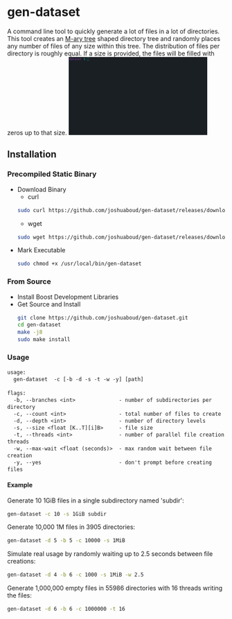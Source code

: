 # gen-dataset
A command line tool to quickly generate a lot of files in a lot of directories. This tool creates an [M-ary tree](https://en.wikipedia.org/wiki/M-ary_tree)
shaped directory tree and randomly places any number of files of any size within this tree. The distribution of files per directory is roughly equal. If a size is provided, the files will be filled with zeros up to that size.
![Usage example](doc/example.gif)
## Installation
### Precompiled Static Binary
* Download Binary
  - curl
  ```sh
  sudo curl https://github.com/joshuaboud/gen-dataset/releases/download/v1.2/gen-dataset -o /usr/local/bin/gen-dataset
  ```
  - wget
  ```sh
  sudo wget https://github.com/joshuaboud/gen-dataset/releases/download/v1.2/gen-dataset -P /usr/local/bin
  ```
* Mark Executable
  ```sh
  sudo chmod +x /usr/local/bin/gen-dataset
  ```
### From Source
* Install Boost Development Libraries
* Get Source and Install
  ```sh
  git clone https://github.com/joshuaboud/gen-dataset.git
  cd gen-dataset
  make -j8
  sudo make install
  ```

### Usage
```
usage:
  gen-dataset  -c [-b -d -s -t -w -y] [path]

flags:
  -b, --branches <int>              - number of subdirectories per directory
  -c, --count <int>                 - total number of files to create
  -d, --depth <int>                 - number of directory levels
  -s, --size <float [K..T][i]B>     - file size
  -t, --threads <int>               - number of parallel file creation threads
  -w, --max-wait <float (seconds)>  - max random wait between file creation
  -y, --yes                         - don't prompt before creating files
```
#### Example
Generate 10 1GiB files in a single subdirectory named 'subdir':
```sh
gen-dataset -c 10 -s 1GiB subdir
```
Generate 10,000 1M files in 3905 directories:
```sh
gen-dataset -d 5 -b 5 -c 10000 -s 1MiB
```
Simulate real usage by randomly waiting up to 2.5 seconds between file creations:
```sh
gen-dataset -d 4 -b 6 -c 1000 -s 1MiB -w 2.5
```
Generate 1,000,000 empty files in 55986 directories with 16 threads writing the files:
```sh
gen-dataset -d 6 -b 6 -c 1000000 -t 16
```

